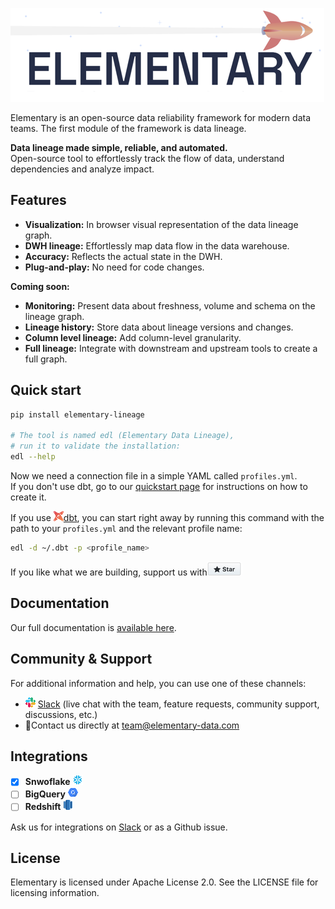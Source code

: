 ![](static/headline-git.png)

Elementary is an open-source data reliability framework for modern data teams.
The first module of the framework is data lineage.

**Data lineage made simple, reliable, and automated.**  
Open-source tool to effortlessly track the flow of data, understand dependencies and analyze impact.


## Features

* **Visualization:** In browser visual representation of the data lineage graph. 
* **DWH lineage:** Effortlessly map data flow in the data warehouse. 
* **Accuracy:** Reflects the actual state in the DWH.
* **Plug-and-play:** No need for code changes.

**Coming soon:**

* **Monitoring:** Present data about freshness, volume and schema on the lineage graph.
* **Lineage history:** Store data about lineage versions and changes.
* **Column level lineage:** Add column-level granularity.
* **Full lineage:** Integrate with downstream and upstream tools to create a full graph.

## Quick start

```bash
pip install elementary-lineage

# The tool is named edl (Elementary Data Lineage),
# run it to validate the installation:
edl --help
```

Now we need a connection file in a simple YAML called `profiles.yml`.   
If you don't use dbt, go to our [quickstart page](https://docs.elementary-data.com/quickstart#requirements) for instructions on how to create it. 

If you use ![](static/dbt-16.png)[dbt](https://www.getdbt.com/), you can start right away by running this command with the path to your `profiles.yml` and the relevant profile name:

```bash
edl -d ~/.dbt -p <profile_name>
```

If you like what we are building, support us with![](static/star.png)

## Documentation

Our full documentation is [available here](https://docs.elementary-data.com/).

## Community & Support

For additional information and help, you can use one of these channels:

* ![](static/slack-16.png) [Slack](https://join.slack.com/t/elementary-community/shared_invite/zt-uehfrq2f-zXeVTtXrjYRbdE_V6xq4Rg) \(live chat with the team, feature requests, community support, discussions, etc.\)
* 📧Contact us directly at [team@elementary-data.com](mailto:team@elementary-data.com)

## **Integrations**

* [x] **Snwoflake** ![](static/snowflake-16.png)
* [ ] **BigQuery**  ![](static/bigquery-16.png) 
* [ ] **Redshift**  ![](static/redshift-16.png) 

Ask us for integrations on [Slack](https://join.slack.com/t/elementary-community/shared_invite/zt-uehfrq2f-zXeVTtXrjYRbdE_V6xq4Rg) or as a Github issue.

## **License**

Elementary is licensed under Apache License 2.0. See the LICENSE file for licensing information.
